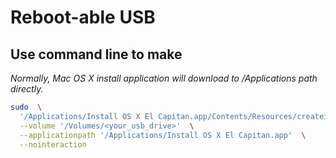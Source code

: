 # Reboot-able USB

## Use command line to make

_Normally, Mac OS X install application will download to /Applications path directly._

```sh
sudo  \
  '/Applications/Install OS X El Capitan.app/Contents/Resources/createinstallmedia'  \
  --volume '/Volumes/<your_usb_drive>'  \
  --applicationpath '/Applications/Install OS X El Capitan.app'  \
  --nointeraction
```
